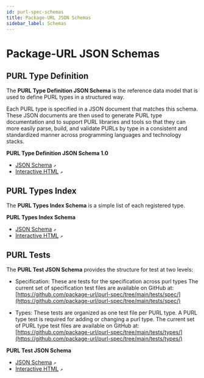 ```yaml
---
id: purl-spec-schemas
title: Package-URL JSON Schemas
sidebar_label: Schemas
---
```


# Package-URL JSON Schemas

## PURL Type Definition

The **PURL Type Definition JSON Schema** is the reference data model that is used to define PURL types in a structured way.

Each PURL type is specified in a JSON document that matches this schema. These JSON documents are then used to generate PURL type documentation and to support PURL libraries and tools so that they can more easily parse, build, and validate PURLs by type in a consistent and standardized manner across programming languages and technology stacks.

<!-- The PURL Type Definition JSON Schema is at: [https://github.com/package-url/purl-spec/blob/main/schemas/purl-type-definition.schema.json](https://github.com/package-url/purl-spec/blob/main/schemas/purl-type-definition.schema.json) . -->

**PURL Type Definition JSON Schema 1.0**
<!-- - [JSON Schema](link-to-json) (purl-spec `main`)
- [Interactive HTML ↗](/JSFH-htmls-2025-09-25-template_name=js/purl-type-definition.schema-1.0-2025-09-24-01.html) -->

- <a href="https://github.com/package-url/purl-spec/blob/main/schemas/purl-type-definition.schema-1.0.json" target="_blank">JSON Schema</a> `↗`
- <a href="/schemas/purl-type-definition.schema-1.0.html" target="_blank">Interactive HTML</a> `↗`


## PURL Types Index

The **PURL Types Index Schema** is a simple list of each registered type.

**PURL Types Index Schema**
<!-- - 📄 [JSON Schema (main branch)](link-to-json)
- 🌐 [Interactive HTML ↗](/schemas/purl-types-index.schema-1.0.html) -->

- <a href="https://github.com/package-url/purl-spec/blob/main/schemas/purl-types-index.schema.json" target="_blank">JSON Schema</a> `↗`
- <a href="/schemas/purl-types-index.schema-1.0.html" target="_blank">Interactive HTML</a> `↗`


## PURL Tests

The **PURL Test JSON Schema** provides the structure for test at two levels:

- Specification: These are tests for the specification across purl types The current set of specification test files are available on GitHub at: [https://github.com/package-url/purl-spec/tree/main/tests/spec/](https://github.com/package-url/purl-spec/tree/main/tests/spec/)

- Types: These tests are organized as one test file per PURL type. A PURL type test is required for adding or changing a purl type. The current set of PURL type test files are available on GitHub at: [https://github.com/package-url/purl-spec/tree/main/tests/types/](https://github.com/package-url/purl-spec/tree/main/tests/types/)

<!-- The PURL Test JSON Schema is at: [https://github.com/package-url/purl-spec/blob/main/schemas/purl-test.schema.json](https://github.com/package-url/purl-spec/blob/main/schemas/purl-test.schema.json) .

**PURL Test Schema**
- 📄 [JSON Schema (main branch)](link-to-json)
- 🌐 [Interactive HTML ↗](/schemas/purl-test.schema.html) -->

**PURL Test JSON Schema**
<!-- - [JSON Schema](link-to-json) (purl-spec `main`)
- [Interactive HTML ↗](/JSFH-htmls-2025-09-25-template_name=js/purl-type-definition.schema-1.0-2025-09-24-01.html) -->

- <a href="https://github.com/package-url/purl-spec/blob/main/schemas/purl-test.schema.json" target="_blank">JSON Schema</a> `↗`
- <a href="/schemas/purl-test.schema.html" target="_blank">Interactive HTML</a> `↗`
